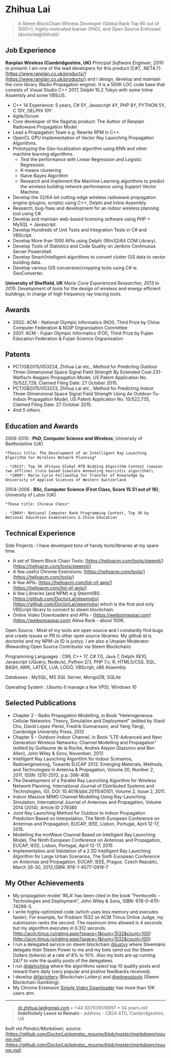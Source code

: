 Zhihua Lai
============

> A Steem BlockChain Witness Developer (Global Rank Top 60 out of 1000+), highly-motivated learner (PhD), and Open Source Enthisiast (doctorlai@Github)! 

Job Experience
----------

**Ranplan Wireless (Cambridgeshire, UK)**
*Principal Software Engineer, 2010 to present*: I am one of the lead developers for this product (C#7, .NET4.7): [https://www.ranplan.co.uk/products/](https://www.ranplan.co.uk/products/)  and I design, develop and maintain the core library (Radio Propagation engine). It is a 500K LOC code base that consists of Visual Studio C++ 2017, Delphi 10.2 Tokyo with some Inline Assembly and some VBS/JS.

* C++ 14 Experience: 5 years, C# 5Y, Javascript 4Y, PHP 8Y, PYTHON 5Y, C 10Y, DELPHI 10Y
* Agile/Scrum
* Core developer of the flagship product: The Author of Ranplan Radiowave Propagation Model.
* Lead a Propagation Team e.g. Rewrite RPM in C++.
* OpenCL GPU Implementation of Vector Ray Launching Propagation Algorithms.
* Prototyping the Geo-localization algorithm using KNN and other machine learning algorithms.
    * Test the performance with Linear Regression and Logistic Regression.
    * K-means clustering
    * Naive Bayes Algorithm
    * Research and Implement the Machine Learning algorithms to predict the wireless building network performance using Support Vector Machine.
* Develop the 32/64-bit cutting-edge wireless radiowave propagation engine (plugins, scripts) using C++, Delphi and Inline Assembly.
* Research, bug-fixes and development for an indoor wireless planning tool using C#.
* Develop and maintain web-based licensing software using PHP + MySQL + Javascript.
* Develop Hundreds of Unit Tests and Integration Tests in C# and VBScript.
* Develop More than 1500 APIs using Delphi (Win32/64 COM Library).
* Develop Tools of Statistics and Code Quality on Jenkins Continuous Server Powershell.
* Develop Smart/Intelligent algorithms to convert clutter GIS data to vector building data.
* Develop various GIS conversion/cropping tools using C# ie. GeoConverter.

**University of Sheffield, UK**
*Marie Curie Experienced Researcher, 2013 to 2015*: Development of tools for the design of wireless and energy efficient buildings; in charge of high frequency ray tracing tools.

Awards 
---------
* 2002: ACM - National Olympic Informatics (NOI), Third Prize by China Computer Federation & NOIP Orgranisation Committee
* 2001: ACM - Fujian Olympic Informatics (FOI), Third Prize by Fujian Education Federation & Fujian Science Orgranisation
    
Patents
---------

* PCT/GB2015/053224, Zhihua Lai etc., Method for Predicting Outdoor Three-Dimensional Space Signal Field Strength By Extended Cost-231-Walfisch-Ikegami Propagation Model, US Patent Application No. 15/522,728, Claimed Filing Date: 27 October 2015.
* PCT/GB2015/053223, Zhihua Lai etc., Method for Predicting Indoor Three-Dimensional Space Signal Field Strength Using An Outdoor-To-Indoor Propagation Model, US Patent Application No. 15/522,735, Claimed Filing Date: 27 October 2015.
* *And 5 others.*
    
Education and Awards
---------

2006-2010
:   **PhD, Computer Science and Wireless**; University of Bedfordshire (UK)

    *Thesis title: The Development of an Intelligent Ray Launching Algorithm for Wireless Network Planning*
     
    - *2013*: Top 30 iPinyou Global RTB Bidding Algorithm Contest (season two offline) (rule based Simulate Annealing heuristic algorithm)\
    - *2009*: Marie Curie Fellowship for Transfer of Knowledge by University of Applied Sciences of Western Switzerland

2004-2006
:   **BSc, Computer Science (First Class, Score 15.51 out of 16)**; University of Luton (UK)
    
    *These title: Chinese Chess*
    
    - *2004*: National Computer Rank Programming Contest, Top 30 by National Education Examinations & China Education

Technical Experience
--------------------

Side Projects
:   I have developed tons of handy tools/libraries at my spare time.
- A set of Steem Block Chain Tools: [https://helloacm.com/tools/steemit/](https://helloacm.com/tools/steemit/)
- A few useful Chrome Extensions: [https://helloacm.com/tools/](https://helloacm.com/tools/)
- A few APIs: [https://helloacm.com/list-of-apis/](https://helloacm.com/list-of-apis/)
- A few Libraries (and NPM) e.g SteemVBS: [https://github.com/DoctorLai/steemvbs](https://github.com/DoctorLai/steemvbs) which is the first and only VBScript library to connect to steem blockchain.
- Online Video Downloaders and APIs - [https://weibomiaopai.com](https://weibomiaopai.com) Alexa Rank - about 100K.

Open Source
:   Most of my tools are open source and I constantly find bugs and create issues or PR to other open source libraries. My github id is *doctorlai* and my NPM-Js ID is *justyy*. I am also a Utopian Moderator (Rewarding Open Source Contributor via Steem Blockchain)

Programming Languages
:   C99, C++ 17, C# 7.0, Java 7, Delphi XE10, Javascript (JQuery, NodeJs), Python 2/3, PHP 7.x, R, HTML5/CSS, SQL, BASH, AWK, LATEX, LUA, LOGO, VBScript, x86 Assembly 

Databases
:   MySQL, MS SQL Server, MongoDB, SQLite

Operating System
:   Ubuntu (I manage a few VPS), Windows 10


Selected Publications
---------

* Chapter 2 - Radio Propagation Modelling, in Book "Heterogeneous Cellular Networks: Theory, Simulation and Deployment" (edited by Xiaoli Chu, David Lopez-Perez, Fredrik Gunnarsson, and Yang Yang), Cambridge University Press, 2012
* Chapter 5 - Outdoor-Indoor Channel, in Book "LTE-Advanced and Next Generation Wireless Networks: Channel Modelling and Propagation" (edited by Guillaume de la Roche, Andres Alayon Glazunov and Ben Allen), John Wiley & Sons, November, 2012
* Intelligent Ray Launching Algorithm for Indoor Scenarios, Radioengineering, Towards EUCAP 2012: Emerging Materials, Methods, and Technologies in Antenna & Propagation, Volume 20, Number 2, 2011, ISSN: 1210-2512, p.p.:398-408.
* The Development of a Parallel Ray Launching Algorithm for Wireless Network Planning, International Journal of Distributed Systems and Technologies, IGI, DOI: 10.4018/jdst.2011040101, Volume 2, Issue 2, 2011.
* Indoor Massive MIMO Channel Modelling Using Ray-Launching Simulation, International Journal of Antennas and Propagation, Volume 2014 (2014), Article ID 279380
* Joint Ray Launching Method for Outdoor to Indoor Propagation Prediction Based on Interpolation, The Ninth European Conference on Antennas and Propagation, EUCAP, IEEE, Lisbon, Portugal, April 12-17, 2015.
* Modelling the mmWave Channel Based on Intelligent Ray Launching Model, The Ninth European Conference on Antennas and Propagation, EUCAP, IEEE, Lisbon, Portugal, April 12-17, 2015
* Implementation and Validation of a 2.5D Intelligent Ray Launching Algorithm for Large Urban Scenarios, The Sixth European Conference on Antennas and Propagation, EUCAP, IEEE, Prague, Czech Republic, March 26-30, 2012,ISBN: 978-1-4577-0919-7

My Other Achievements 
----------------------------------------
* My propagation model 'IRLA' has been cited in the book "Femtocells - Technologies and Deployment", John Wiley & Sons, ISBN: 978-0-470-74298-3. 
* I write highly-optimized code (which uses less memory and executes faster). For example, for Problem 1532 on ACM Timus Online Judge, my submission ranks the second. The maximum time allowed is 4 seconds but my algorithm executes in 0.312 seconds. [http://acm.timus.ru/rating.aspx?space=1&num=1532&count=100](http://acm.timus.ru/rating.aspx?space=1&num=1532&count=100)
* I run a delegated service on steem blockchain [\@justyy](https://steemd.com/@justyy) where Steemians delegate their Steem Power to me and my bots send out the Steem Dollars (tokens) at a rate of 8% to 10%. Also my bots are up running 24/7 to vote the quality posts of the delegatees. 
* I run [\@dailychina](https://steemd.com/@dailychina) where the algorithms select top 10 quality posts and reward them daily (very popular and postive feedbacks received).
* I develop [\@fairlottery](https://steemit.com/fairlottery/@fairlottery/readme) (Blockchain Lottery) and [\@witnesstools](https://steemit.com/busy/@witnesstools/let-s-guess-transactionnum) (Steem Blockchain Gambling).
* My Chrome Extension [Simple Video Downloader](https://chrome.google.com/webstore/detail/simple-video-download-hel/ilcdiicigjaccgipndigcenjieedjohj) has more than 10K users atm.

----

> <dr.zhihua.lai@gmail.com> • +44 (0)7939518997 • 34 years old\
> **Indefinitely Leave to Remain** - address - CB24 4TG, Cambridgeshire, UK

*built via Pandoc/Markdown, source: [https://github.com/DoctorLai/pandoc_resume/blob/master/markdown/resume.md](https://github.com/DoctorLai/pandoc_resume/blob/master/markdown/resume.md)*
